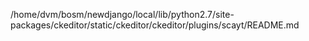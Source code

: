 /home/dvm/bosm/newdjango/local/lib/python2.7/site-packages/ckeditor/static/ckeditor/ckeditor/plugins/scayt/README.md
